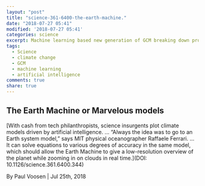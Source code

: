 ```yaml
---
layout: "post"
title: "science-361-6400-the-earth-machine."
date: "2018-07-27 05:41"
modified: '2018-07-27 05:41'
categories: science
excerpt: Machine learning based new generation of GCM breaking down processing into objects where each object is modeled from machine learning.
tags:
  - Science
  - climate change
  - GCM
  - machine learning
  - artificial intelligence
comments: true
share: true
---
```


## The Earth Machine or Marvelous models

[With cash from tech philanthropists, science insurgents plot climate models driven by artificial intelligence. ... “Always the idea was to go to an Earth system model,” says MIT physical oceanographer Raffaele Ferrari. ... It can solve equations to various degrees of accuracy in the same model, which should allow the Earth Machine to give a low-resolution overview of the planet while zooming in on clouds in real time.](DOI: 10.1126/science.361.6400.344)

By Paul Voosen | Jul 25th, 2018
